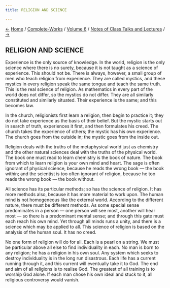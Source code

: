 ```yaml
---
title: RELIGION AND SCIENCE

---
```

<div>

[←](../lectures_and_discourses/divine_love.htm)
[Home](../../../index.htm) / [Complete-Works](../../complete_works.htm)
/ [Volume 6](../volume_6_contents.htm) / [Notes of Class Talks and
Lectures](notes_of_class_talks_and_lectures_contents.htm)
/ [→](religion_is_realisation.htm)

  

## RELIGION AND SCIENCE

Experience is the only source of knowledge. In the world, religion is
the only science where there is no surety, because it is not taught as a
science of experience. This should not be. There is always, however, a
small group of men who teach religion from experience. They are called
mystics, and these mystics in every religion speak the same tongue and
teach the same truth. This is the real science of religion. As
mathematics in every part of the world does not differ, so the mystics
do not differ. They are all similarly constituted and similarly
situated. Their experience is the same; and this becomes law.

In the church, religionists first learn a religion, then begin to
practice it; they do not take experience as the basis of their belief.
But the mystic starts out in search of truth, experiences it first, and
then formulates his creed. The church takes the experience of others;
the mystic has his own experience. The church goes from the outside in;
the mystic goes from the inside out.

Religion deals with the truths of the metaphysical world just as
chemistry and the other natural sciences deal with the truths of the
physical world. The book one must read to learn chemistry is the book of
nature. The book from which to learn religion is your own mind and
heart. The sage is often ignorant of physical science, because he reads
the wrong book — the book within; and the scientist is too often
ignorant of religion, because he too reads the wrong book — the book
without.

All science has its particular methods; so has the science of religion.
It has more methods also, because it has more material to work upon. The
human mind is not homogeneous like the external world. According to the
different nature, there must be different methods. As some special sense
predominates in a person — one person will see most, another will hear
most — so there is a predominant mental sense; and through this gate
must each reach his own mind. Yet through all minds runs a unity, and
there is a science which may be applied to all. This science of religion
is based on the analysis of the human soul. It has no creed.

No one form of religion will do for all. Each is a pearl on a string. We
must be particular above all else to find individuality in each. No man
is born to any religion; he has a religion in his own soul. Any system
which seeks to destroy individuality is in the long run disastrous. Each
life has a current running through it, and this current will eventually
take it to God. The end and aim of all religions is to realise God. The
greatest of all training is to worship God alone. If each man chose his
own ideal and stuck to it, all religious controversy would vanish.

</div>
